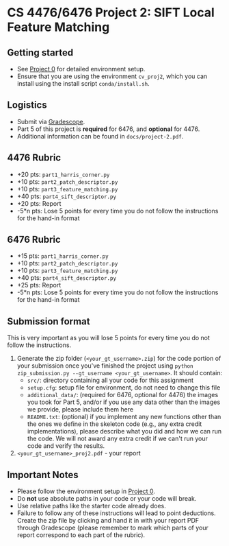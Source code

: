 # CS 4476/6476 Project 2: SIFT Local Feature Matching

## Getting started

- See [Project 0](https://github.gatech.edu/cs4476/project-0) for detailed environment setup.
- Ensure that you are using the environment `cv_proj2`, which you can install using the install script `conda/install.sh`.

## Logistics

- Submit via [Gradescope](https://gradescope.com).
- Part 5 of this project is **required** for 6476, and **optional** for 4476.
- Additional information can be found in `docs/project-2.pdf`.

## 4476 Rubric

- +20 pts: `part1_harris_corner.py`
- +10 pts: `part2_patch_descriptor.py`
- +10 pts: `part3_feature_matching.py`
- +40 pts: `part4_sift_descriptor.py`
- +20 pts: Report
- -5*n pts: Lose 5 points for every time you do not follow the instructions for the hand-in format


## 6476 Rubric

- +15 pts: `part1_harris_corner.py`
- +10 pts: `part2_patch_descriptor.py`
- +10 pts: `part3_feature_matching.py`
- +40 pts: `part4_sift_descriptor.py`
- +25 pts: Report
- -5*n pts: Lose 5 points for every time you do not follow the instructions for the hand-in format

## Submission format

This is very important as you will lose 5 points for every time you do not follow the instructions.

1. Generate the zip folder (`<your_gt_username>.zip`) for the code portion of your submission once you've finished the project using `python zip_submission.py --gt_username <your_gt_username>`. It should contain:
    - `src/`: directory containing all your code for this assignment
    - `setup.cfg`: setup file for environment, do not need to change this file
    - `additional_data/`: (required for 6476, optional for 4476) the images you took for Part 5, and/or if you use any data other than the images we provide, please include them here
    - `README.txt`: (optional) if you implement any new functions other than the ones we define in the skeleton code (e.g., any extra credit implementations), please describe what you did and how we can run the code. We will not award any extra credit if we can't run your code and verify the results.
2. `<your_gt_username>_proj2.pdf` - your report


## Important Notes

- Please follow the environment setup in [Project 0](https://github.gatech.edu/cs4476/project-0).
- Do **not** use absolute paths in your code or your code will break.
- Use relative paths like the starter code already does.
- Failure to follow any of these instructions will lead to point deductions. Create the zip file by clicking and hand it in with your report PDF through Gradescope (please remember to mark which parts of your report correspond to each part of the rubric).

